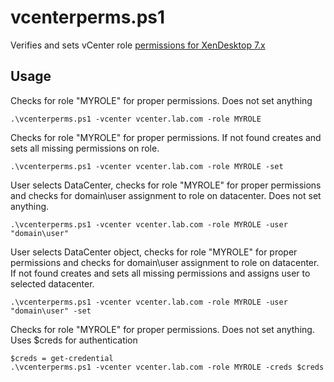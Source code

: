 # vcenterperms.ps1
Verifies and sets vCenter role [permissions for XenDesktop 7.x](https://support.citrix.com/article/CTX214389)

## Usage
Checks for role "MYROLE" for proper permissions. Does not set anything
```
.\vcenterperms.ps1 -vcenter vcenter.lab.com -role MYROLE
```

Checks for role "MYROLE" for proper permissions.  If not found creates and sets all missing permissions on role.
```
.\vcenterperms.ps1 -vcenter vcenter.lab.com -role MYROLE -set
```

User selects DataCenter, checks for role "MYROLE" for proper permissions and checks for domain\user assignment to role on datacenter.  Does not set anything.
```
.\vcenterperms.ps1 -vcenter vcenter.lab.com -role MYROLE -user "domain\user"
```

User selects DataCenter object, checks for role "MYROLE" for proper permissions and checks for domain\user assignment to role on datacenter.  If not found creates and sets all missing permissions and assigns user to selected datacenter.
```
.\vcenterperms.ps1 -vcenter vcenter.lab.com -role MYROLE -user "domain\user" -set
```

Checks for role "MYROLE" for proper permissions. Does not set anything.  Uses $creds for authentication
```
$creds = get-credential
.\vcenterperms.ps1 -vcenter vcenter.lab.com -role MYROLE -creds $creds
```


